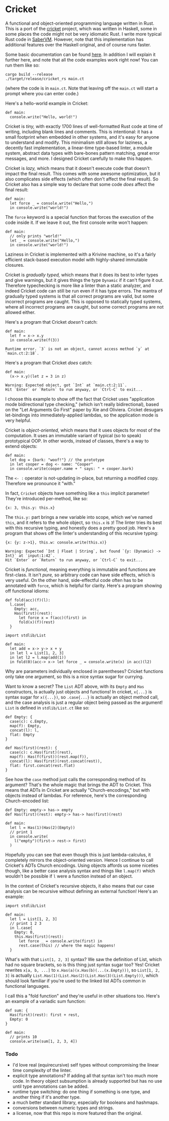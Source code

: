 # Cricket

A functional and object-oriented programming language written in Rust. This is a port of the [cricket](https://github.com/RyanBrewer317/cricket) project, which was written in Haskell, some in some places the code might not be very idiomatic Rust. I write more typical Rust code in [SaberVM](https://github.com/RyanBrewer317/SaberVM). However, note that this implementation has additional features over the Haskell original, and of course runs faster.

Some basic documentation can be found [here](https://github.com/RyanBrewer317/cricket/blob/main/docs/intro.md). In addition I will explain it further here, and note that all the code examples work right now! You can run them like so:
```
cargo build --release
./target/release/cricket_rs main.ct
```
(where the code is in `main.ct`. Note that leaving off the `main.ct` will start a prompt where you can enter code.)

Here's a hello-world example in Cricket:
```
def main:
  console.write("Hello, world!")
```

Cricket is *tiny,* with exactly 1700 lines of well-formatted Rust code at time of writing, including blank lines and comments. This is intentional: it has a small footprint when embedded in other systems, and it's easy for anyone to understand and modify. This minimalism still allows for laziness, a decently fast implementation, a linear-time type-based linter, a module system, abstract data types with bare-bones pattern matching, great error messages, and more. I designed Cricket carefully to make this happen.

Cricket is *lazy,* which means that it doesn't execute code that doesn't impact the final result. This comes with some awesome optimization, but it also complicates side effects (which often don't affect the final result). So Cricket also has a simple way to declare that some code *does* affect the final result:
```
def main:
  let force _ = console.write("Hello,")
  in console.write("world!")
```
The `force` keyword is a special function that forces the execution of the code inside it. If we leave it out, the first console write won't happen:
```
def main:
  // only prints "world!"
  let _ = console.write("Hello,")
  in console.write("world!")
```
Laziness in Cricket is implemented with a Krivine machine, so it's a fairly efficient stack-based execution model with highly-shared immutable closures.

Cricket is *gradually typed,* which means that it does its best to infer types and give warnings, but it gives things the type `Dynamic` if it can't figure it out. Therefore typechecking is more like a linter than a static analyzer, and indeed Cricket code can still be run even if it has type errors. The mantra of gradually typed systems is that all correct programs are valid, but some incorrect programs are caught. This is opposed to statically typed systems, where all incorrect programs are caught, but some correct programs are not allowed either.

Here's a program that Cricket *doesn't* catch:
```
def main:
  let f = x-> x.y
  in console.write(f(3))

Runtime error. `3` is not an object, cannot access method `y` at `main.ct:2:18`.
```
Here's a program that Cricket *does* catch:
```
def main:
  (x-> x.y)(let z = 3 in z)

Warning: Expected object, got `Int` at `main.ct:2:11`.
Hit `Enter` or `Return` to run anyway, or `Ctrl-C` to exit...
```
I choose this example to show off the fact that Cricket uses "application mode bidirectional type checking," (which isn't really bidirectional), based on the "Let Arguments Go First" paper by Xie and Oliviera. Cricket desugars let-bindings into immediately-applied lambdas, so the application mode is very helpful.

Cricket is *object-oriented,* which means that it uses objects for most of the computation. It uses an immutable variant of typical (so to speak) prototypical OOP. In other words, instead of classes, there's a way to extend objects:
```
def main:
  let dog = {bark: "woof!"} // the prototype
  in let cooper = dog <- name: "Cooper"
  in console.write(cooper.name + " says: " + cooper.bark)
```
The `<- :` operator is not-updating in-place, but returning a modified copy. Therefore we pronounce it "with."

In fact, `Cricket` objects have something like a `this` implicit parameter! They're introduced per-method, like so:
```
{x: 3, this.y: this.x}
```
The `this.y:` part brings a new variable into scope, which we've named `this`, and it refers to the whole object, so `this.x` is `3`! The linter tries its best with this recursive typing, and honestly does a pretty good job. Here's a program that shows off the linter's understanding of this recursive typing:
```
{x: {y: z->1}, this.w: console.write(this.x)}

Warning: Expected `Int | Float | String`, but found `{y: (Dynamic) -> Int}` at `input:1:42`.
Hit `Enter` or `Return` to run anyway, or `Ctrl-C` to exit...
```

Cricket is *functional,* meaning everything is immutable and functions are first-class. It isn't *pure,* so arbitrary code can have side effects, which is very useful. On the other hand, side-effectful code often has to be annotated with `force`, which is helpful for clarity. Here's a program showing off functional idioms:
```
def fold(acc)(f)(l): 
  l.case{
    Empty: acc,
    Has(first)(rest): 
      let force x = f(acc)(first) in
      fold(x)(f)(rest)
  }

import stdlib/List

def main:
  let add = x-> y-> x + y
  in let l = List[1, 2, 3]
  in let l2 = l.map(add(1))
  in fold(0)(acc-> x-> let force _ = console.write(x) in acc)(l2)
```
Why are parameters individually enclosed in parentheses? Cricket functions only take one argument, so this is a nice syntax sugar for currying.

Want to know a secret? The `List` ADT above, with its `Empty` and `Has` constructors, is actually just objects and functions! In cricket, `x{...}` is syntax sugar for `x({...})`, so `.case{...}` is actually an object method call, and the case analysis is just a regular object being passed as the argument! `List` is defined in `stdlib/List.ct` like so:
```
def Empty: {
  case(c): c.Empty,
  map(f): Empty,
  concat(l): l,
  flat: Empty
}

def Has(first)(rest): {
  case(c): c.Has(first)(rest),
  map(f): Has(f(first))(rest.map(f)),
  concat(l): Has(first)(rest.concat(rest)),
  flat: first.concat(rest.flat)
}
```
See how the `case` method just calls the corresponding method of its argument? That's the whole magic that brings the ADT to Cricket. This means that ADTs in Cricket are actually "Church-encodings," but with objects instead of lambdas. For reference, here's the corresponding Church-encoded list:
```
def Empty: empty-> has-> empty
def Has(first)(rest): empty-> has-> has(first)(rest)

def main:
  let l = Has(1)(Has(2)(Empty))
  // print 1
  in console.write(
    l("empty")(first-> rest-> first)
  )
```
Hopefully you can see that even though this is just lambda-calculus, it completely mirrors the object-oriented version. Hence I continue to call Cricket's ADTs Church encodings. Using objects affords us some niceties though, like a better case analysis syntax and things like `l.map(f)` which wouldn't be possible if `l` were a function instead of an object.

In the context of Cricket's recursive objects, it also means that our case analysis can be recursive without defining an external function! Here's an example:
```
import stdlib/List

def main:
  let l = List[1, 2, 3]
  // print 1 2 3
  in l.case{
    Empty: 0,
    this.Has(first)(rest):
      let force _ = console.write(first) in
      rest.case(this) // where the magic happens!
  }
```

What's with that `List[1, 2, 3]` syntax? We saw the definition of List, which had no square brackets, so is this thing just syntax sugar too? Yes! Cricket rewrites `x[a, b, ...]` to `x.Has(a)(x.Has(b)(...(x.Empty)))`, so `List[1, 2, 3]` is actually `List.Has(1)(List.Has(2)(List.Has(3)(List.Empty)))`, which should look familiar if you're used to the linked list ADTs common in functional languages.

I call this a "fold function" and they're useful in other situations too. Here's an example of a variadic sum function:
```
def sum: {
  Has(first)(rest): first + rest,
  Empty: 0
}

def main:
  // prints 10
  console.write(sum[1, 2, 3, 4])
```

### Todo
- I'd love real (equirecursive) self types without compromising the linear time complexity of the linter.
- explicit type annotations? If adding all that syntax isn't too much more code. In theory object subsumption is already supported but has no use until type annotations can be added.
- runtime type switching: do one thing if something is one type, and another thing if it's another type.
- a much better standard library, especially for booleans and hashmaps.
- conversions between numeric types and strings.
- a license, now that this repo is more featured than the original.
